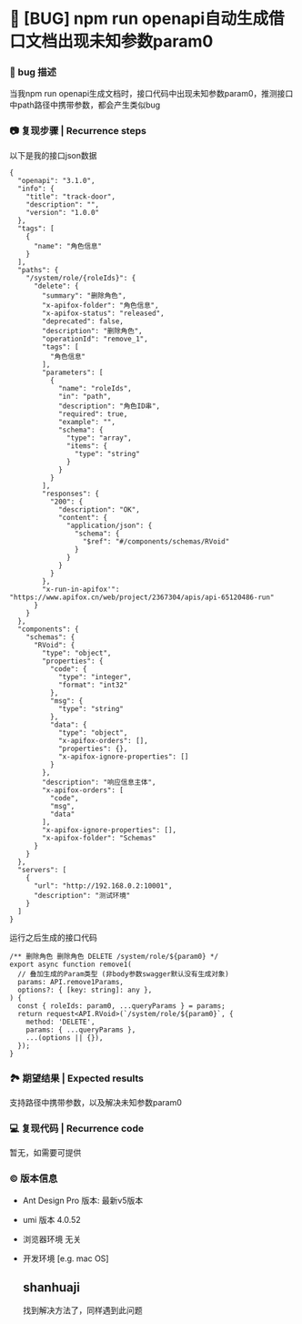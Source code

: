 # 🐛 [BUG] npm run openapi自动生成借口文档出现未知参数param0

### 🐛 bug 描述

当我npm run openapi生成文档时，接口代码中出现未知参数param0，推测接口中path路径中携带参数，都会产生类似bug

### 📷 复现步骤 | Recurrence steps

以下是我的接口json数据

```
{
  "openapi": "3.1.0",
  "info": {
    "title": "track-door",
    "description": "",
    "version": "1.0.0"
  },
  "tags": [
    {
      "name": "角色信息"
    }
  ],
  "paths": {
    "/system/role/{roleIds}": {
      "delete": {
        "summary": "删除角色",
        "x-apifox-folder": "角色信息",
        "x-apifox-status": "released",
        "deprecated": false,
        "description": "删除角色",
        "operationId": "remove_1",
        "tags": [
          "角色信息"
        ],
        "parameters": [
          {
            "name": "roleIds",
            "in": "path",
            "description": "角色ID串",
            "required": true,
            "example": "",
            "schema": {
              "type": "array",
              "items": {
                "type": "string"
              }
            }
          }
        ],
        "responses": {
          "200": {
            "description": "OK",
            "content": {
              "application/json": {
                "schema": {
                  "$ref": "#/components/schemas/RVoid"
                }
              }
            }
          }
        },
        "x-run-in-apifox'": "https://www.apifox.cn/web/project/2367304/apis/api-65120486-run"
      }
    }
  },
  "components": {
    "schemas": {
      "RVoid": {
        "type": "object",
        "properties": {
          "code": {
            "type": "integer",
            "format": "int32"
          },
          "msg": {
            "type": "string"
          },
          "data": {
            "type": "object",
            "x-apifox-orders": [],
            "properties": {},
            "x-apifox-ignore-properties": []
          }
        },
        "description": "响应信息主体",
        "x-apifox-orders": [
          "code",
          "msg",
          "data"
        ],
        "x-apifox-ignore-properties": [],
        "x-apifox-folder": "Schemas"
      }
    }
  },
  "servers": [
    {
      "url": "http://192.168.0.2:10001",
      "description": "测试环境"
    }
  ]
}
```

运行之后生成的接口代码

```
/** 删除角色 删除角色 DELETE /system/role/${param0} */
export async function remove1(
  // 叠加生成的Param类型 (非body参数swagger默认没有生成对象)
  params: API.remove1Params,
  options?: { [key: string]: any },
) {
  const { roleIds: param0, ...queryParams } = params;
  return request<API.RVoid>(`/system/role/${param0}`, {
    method: 'DELETE',
    params: { ...queryParams },
    ...(options || {}),
  });
}
```

### 🏞 期望结果 | Expected results

支持路径中携带参数，以及解决未知参数param0

### 💻 复现代码 | Recurrence code

暂无，如需要可提供

### © 版本信息

- Ant Design Pro 版本: 最新v5版本
- umi 版本 4.0.52
- 浏览器环境 无关
- 开发环境 [e.g. mac OS]

  ## shanhuaji

  找到解决方法了，同样遇到此问题
